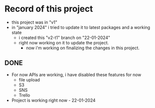 # Record of this project

- this project was in "v1"
- in "january 2024" i tried to update it to latest packages and a working state
  - i created this "v2-t1" branch on "22-01-2024"
  - right now working on it to update the project.
    - now i'm working on finalizing the changes in this project.

## DONE

- For now APIs are working, i have disabled these features for now
  - file upload
  - S3
  - SNS
  - Trello
- Project is working right now - 22-01-2024
